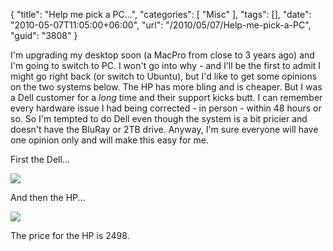 {
	"title": "Help me pick a PC...",
	"categories": [
		"Misc"
	],
	"tags": [],
	"date": "2010-05-07T11:05:00+06:00",
	"url": "/2010/05/07/Help-me-pick-a-PC",
	"guid": "3808"
}

I'm upgrading my desktop soon (a MacPro from close to 3 years ago) and I'm going to switch to PC. I won't go into why - and I'll be the first to admit I might go right back (or switch to Ubuntu), but I'd like to get some opinions on the two systems below. The HP has more bling and is cheaper. But I was a Dell customer for a <i>long</i> time and their support kicks butt. I can remember every hardware issue I had being corrected - in person - within 48 hours or so. So I'm tempted to do Dell even though the system is a bit pricier and doesn't have the BluRay or 2TB drive. Anyway, I'm sure everyone will have one opinion only and will make this easy for me. 

First the Dell...

<img src="http://static.raymondcamden.com/images/xps.png" />

And then the HP...

<img src="http://static.raymondcamden.com/images/cfjedi/Screen shot 2010-05-07 at 9.45.42 AM.png" />

The price for the HP is 2498.